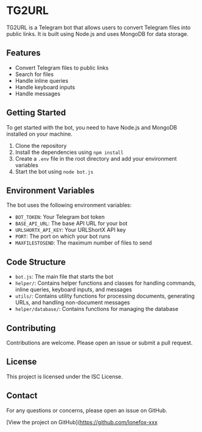 # TG2URL

TG2URL is a Telegram bot that allows users to convert Telegram files into public links. It is built using Node.js and uses MongoDB for data storage.

## Features

- Convert Telegram files to public links
- Search for files
- Handle inline queries
- Handle keyboard inputs
- Handle messages

## Getting Started

To get started with the bot, you need to have Node.js and MongoDB installed on your machine.

1. Clone the repository
2. Install the dependencies using `npm install`
3. Create a `.env` file in the root directory and add your environment variables
4. Start the bot using `node bot.js`

## Environment Variables

The bot uses the following environment variables:

- `BOT_TOKEN`: Your Telegram bot token
- `BASE_API_URL`: The base API URL for your bot
- `URLSHORTX_API_KEY`: Your URLShortX API key
- `PORT`: The port on which your bot runs
- `MAXFILESTOSEND`: The maximum number of files to send

## Code Structure

- `bot.js`: The main file that starts the bot
- `helper/`: Contains helper functions and classes for handling commands, inline queries, keyboard inputs, and messages
- `utils/`: Contains utility functions for processing documents, generating URLs, and handling non-document messages
- `helper/database/`: Contains functions for managing the database

## Contributing

Contributions are welcome. Please open an issue or submit a pull request.

## License

This project is licensed under the ISC License.

## Contact

For any questions or concerns, please open an issue on GitHub.

[View the project on GitHub](https://github.com/lonefox-xxx
